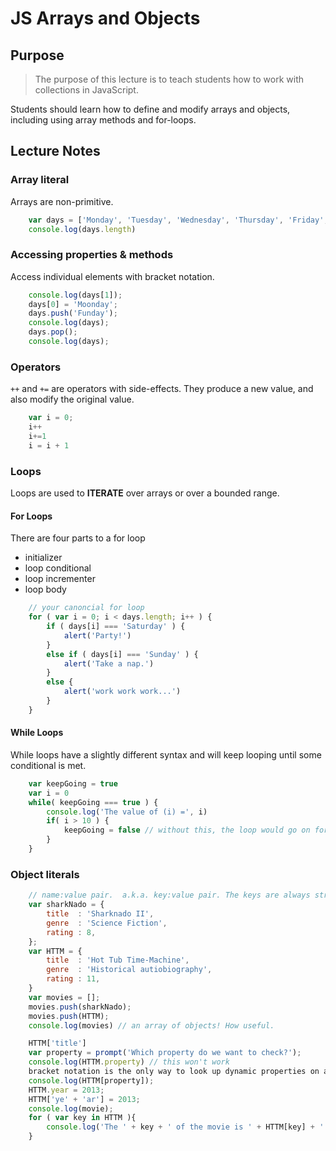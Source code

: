 # JS Arrays and Objects

## Purpose
> The purpose of this lecture is to teach students how to work with collections in JavaScript.

Students should learn how to define and modify arrays and objects, including using array methods and for-loops.

## Lecture Notes

### Array literal
Arrays are non-primitive.
```javascript
    var days = ['Monday', 'Tuesday', 'Wednesday', 'Thursday', 'Friday', 'Saturday', 'Sunday'];
    console.log(days.length)
```

### Accessing properties & methods
Access individual elements with bracket notation.
```javascript
    console.log(days[1]);
    days[0] = 'Moonday';
    days.push('Funday');
    console.log(days);
    days.pop();
    console.log(days);
```

### Operators
`++` and `+=` are operators with side-effects. They produce a new value, and also modify the original value.
```javascript
    var i = 0;
    i++
    i+=1
    i = i + 1
```

### Loops
Loops are used to **ITERATE** over arrays or over a bounded range.

#### For Loops
There are four parts to a for loop
- initializer
- loop conditional
- loop incrementer
- loop body

```javascript
    // your canoncial for loop
    for ( var i = 0; i < days.length; i++ ) {
        if ( days[i] === 'Saturday' ) {
            alert('Party!')
        }
        else if ( days[i] === 'Sunday' ) {
            alert('Take a nap.')
        }
        else {
            alert('work work work...')
        }
    }
```

#### While Loops
While loops have a slightly different syntax and will keep looping until some conditional is met.

```javascript
    var keepGoing = true
    var i = 0
    while( keepGoing === true ) {
        console.log('The value of (i) =', i)
        if( i > 10 ) {
            keepGoing = false // without this, the loop would go on forever, and ever, and ever...
        }
    }
```

### Object literals
```javascript
    // name:value pair.  a.k.a. key:value pair. The keys are always strings.
    var sharkNado = {
        title  : 'Sharknado II',
        genre  : 'Science Fiction',
        rating : 8,
    };
    var HTTM = {
        title  : 'Hot Tub Time-Machine',
        genre  : 'Historical autiobiography',
        rating : 11,
    }
    var movies = [];
    movies.push(sharkNado);
    movies.push(HTTM);
    console.log(movies) // an array of objects! How useful.

    HTTM['title']
    var property = prompt('Which property do we want to check?');
    console.log(HTTM.property) // this won't work
    bracket notation is the only way to look up dynamic properties on an object
    console.log(HTTM[property]);
    HTTM.year = 2013;
    HTTM['ye' + 'ar'] = 2013;
    console.log(movie);
    for ( var key in HTTM ){
        console.log('The ' + key + ' of the movie is ' + HTTM[key] + '.');
    }
```
